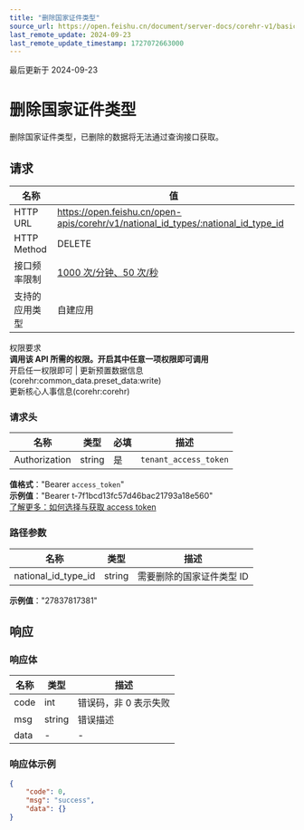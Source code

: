 ```yaml
---
title: "删除国家证件类型"
source_url: https://open.feishu.cn/document/server-docs/corehr-v1/basic-infomation/national_id_type/delete
last_remote_update: 2024-09-23
last_remote_update_timestamp: 1727072663000
---
```

最后更新于 2024-09-23

# 删除国家证件类型

删除国家证件类型，已删除的数据将无法通过查询接口获取。

## 请求
名称 | 值
---|---
HTTP URL | https://open.feishu.cn/open-apis/corehr/v1/national_id_types/:national_id_type_id
HTTP Method | DELETE
接口频率限制 | [1000 次/分钟、50 次/秒](https://open.feishu.cn/document/ukTMukTMukTM/uUzN04SN3QjL1cDN)
支持的应用类型 | 自建应用
权限要求  
            **调用该 API 所需的权限。开启其中任意一项权限即可调用**  
            开启任一权限即可 | 更新预置数据信息(corehr:common_data.preset_data:write)  
            更新核心人事信息(corehr:corehr)

### 请求头

名称 | 类型 | 必填 | 描述
--- | --- | --- | ---
Authorization | string | 是 | `tenant_access_token`  
**值格式**："Bearer `access_token`"  
**示例值**："Bearer t-7f1bcd13fc57d46bac21793a18e560"  
[了解更多：如何选择与获取 access token](https://open.feishu.cn/document/uAjLw4CM/ugTN1YjL4UTN24CO1UjN/trouble-shooting/how-to-choose-which-type-of-token-to-use)

### 路径参数

名称 | 类型 | 描述
--- | --- | ---
national_id_type_id | string | 需要删除的国家证件类型 ID  
**示例值**："27837817381"

## 响应

### 响应体

名称 | 类型 | 描述
--- | --- | ---
code | int | 错误码，非 0 表示失败
msg | string | 错误描述
data | \- | \-

### 响应体示例
```json
{
    "code": 0,
    "msg": "success",
    "data": {}
}
```
